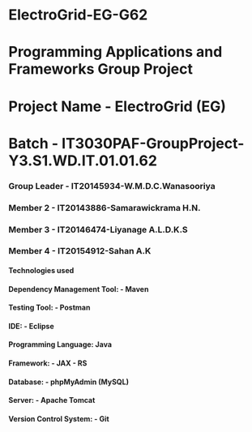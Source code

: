 # ElectroGrid-EG-G62
# Programming Applications and Frameworks Group Project

# Project Name - ElectroGrid (EG)
# Batch - IT3030PAF-GroupProject-Y3.S1.WD.IT.01.01.62
### Group Leader - IT20145934-W.M.D.C.Wanasooriya
### Member 2 - IT20143886-Samarawickrama H.N.
### Member 3 - IT20146474-Liyanage A.L.D.K.S
### Member 4 - IT20154912-Sahan A.K


#### Technologies used 	
#### Dependency Management Tool: - Maven 
#### Testing Tool: - Postman 
#### IDE: - Eclipse 
#### Programming Language: Java 
#### Framework: - JAX - RS 
#### Database: - phpMyAdmin (MySQL) 
#### Server: - Apache Tomcat 
#### Version Control System: - Git
